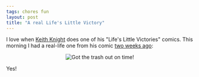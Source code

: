 ```yaml
---
tags: chores fun
layout: post
title: "A real Life's Little Victory"
---
```




<p>I love when <a href="http://dir.salon.com/topics/keith_knight/index.html">Keith Knight</a> does one of his "Life's Little Victories" comics. This morning I had a real-life one from his comic <a href="http://www.salon.com/comics/knig/2005/04/13/knig/index1.html">two weeks ago</a>:</p>

<p align="center">
<img src="http://www.cwinters.com/images/blog/trash_victory.png"
         alt="Got the trash out on time!" />
</p>

<p>Yes!</a>


